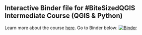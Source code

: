 ## Interactive Binder file for #BiteSizedQGIS Intermediate Course (QGIS & Python)
Learn more about the course [here](https://bnhr.xyz/training/events/bite-sized-qgis.html).
Go to Binder below:
[![Binder](https://mybinder.org/badge_logo.svg)](https://mybinder.org/v2/gh/benhur07b/bite-sized-qgis-qgis-and-python-i/master/master)
